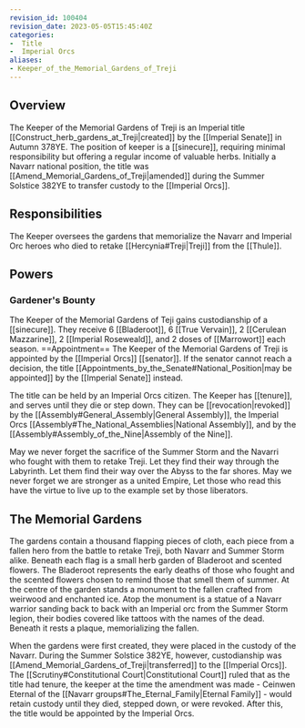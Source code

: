 ```yaml
---
revision_id: 100404
revision_date: 2023-05-05T15:45:40Z
categories:
-  Title
-  Imperial Orcs
aliases:
- Keeper_of_the_Memorial_Gardens_of_Treji
---
```


## Overview
The Keeper of the Memorial Gardens of Treji is an Imperial title [[Construct_herb_gardens_at_Treji|created]] by the [[Imperial Senate]] in Autumn 378YE. The position of keeper is a [[sinecure]], requiring minimal responsibility but offering a regular income of valuable herbs. Initially a Navarr national position, the title was [[Amend_Memorial_Gardens_of_Treji|amended]] during the Summer Solstice 382YE to transfer custody to the [[Imperial Orcs]].
## Responsibilities
The Keeper oversees the gardens that memorialize the Navarr and Imperial Orc heroes who died to retake [[Hercynia#Treji|Treji]] from the [[Thule]].

## Powers
### Gardener's Bounty
The Keeper of the Memorial Gardens of Teji gains custodianship of a [[sinecure]]. They receive 6 [[Bladeroot]], 6 [[True Vervain]], 2 [[Cerulean Mazzarine]], 2 [[Imperial Roseweald]], and 2 doses of [[Marrowort]] each season.
==Appointment== 
The Keeper of the Memorial Gardens of Treji is appointed by the [[Imperial Orcs]] [[senator]]. If the senator cannot reach a decision, the title [[Appointments_by_the_Senate#National_Position|may be appointed]] by the [[Imperial Senate]] instead. 

The title can be held by an Imperial Orcs citizen. The Keeper has [[tenure]], and serves until they die or step down. They can be [[revocation|revoked]] by the [[Assembly#General_Assembly|General Assembly]], the Imperial Orcs [[Assembly#The_National_Assemblies|National Assembly]], and by the [[Assembly#Assembly_of_the_Nine|Assembly of the Nine]]. 


May we never forget the sacrifice of the Summer Storm and the Navarri who fought with them to retake Treji.
Let they find their way through the Labyrinth.
Let them find their way over the Abyss to the far shores.
May we never forget we are stronger as a united Empire,
Let those who read this have the virtue to live up to the example set by those liberators.


## The Memorial Gardens
The gardens contain a thousand flapping pieces of cloth, each piece from a fallen hero from the battle to retake Treji, both Navarr and Summer Storm alike. Beneath each flag is a small herb garden of Bladeroot and scented flowers. The Bladeroot represents the early deaths of those who fought and the scented flowers chosen to remind those that smell them of summer. At the centre of the garden stands a monument to the fallen crafted from weirwood and enchanted ice. Atop the monument is a statue of a Navarr warrior sanding back to back with an Imperial orc from the Summer Storm legion, their bodies covered like tattoos with the names of the dead. Beneath it rests a plaque, memorializing the fallen.

When the gardens were first created, they were placed in the custody of the Navarr. During the Summer Solstice 382YE, however, custodianship was [[Amend_Memorial_Gardens_of_Treji|transferred]] to the [[Imperial Orcs]]. The [[Scrutiny#Constitutional Court|Constitutional Court]] ruled that as the title had tenure, the keeper at the time the amendment was made - Ceinwen Eternal of the [[Navarr groups#The_Eternal_Family|Eternal Family]] - would retain custody until they died, stepped down, or were revoked. After this, the title would be appointed by the Imperial Orcs.





